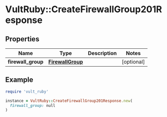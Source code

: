 # VultRuby::CreateFirewallGroup201Response

## Properties

| Name | Type | Description | Notes |
| ---- | ---- | ----------- | ----- |
| **firewall_group** | [**FirewallGroup**](FirewallGroup.md) |  | [optional] |

## Example

```ruby
require 'vult_ruby'

instance = VultRuby::CreateFirewallGroup201Response.new(
  firewall_group: null
)
```

